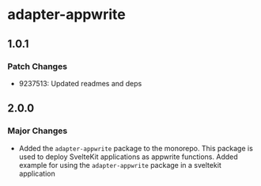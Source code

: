 # adapter-appwrite

## 1.0.1

### Patch Changes

- 9237513: Updated readmes and deps

## 2.0.0

### Major Changes

- Added the `adapter-appwrite` package to the monorepo. This package is used to deploy SvelteKit applications as appwrite functions.
  Added example for using the `adapter-appwrite` package in a sveltekit application
